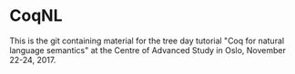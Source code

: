 # CoqNL
This is the git containing material for the tree day tutorial "Coq for natural language semantics" at the Centre of Advanced Study in Oslo, November 22-24, 2017. 
